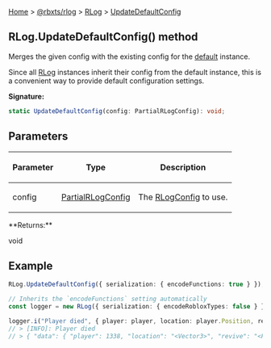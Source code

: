 [Home](./index.md) &gt; [@rbxts/rlog](./rlog.md) &gt; [RLog](./rlog.rlog.md) &gt;
[UpdateDefaultConfig](./rlog.rlog.updatedefaultconfig.md)

## RLog.UpdateDefaultConfig() method

Merges the given config with the existing config for the [default](./rlog.rlog.default.md) instance.

Since all [RLog](./rlog.rlog.md) instances inherit their config from the default instance, this is a convenient way to
provide default configuration settings.

**Signature:**

```typescript
static UpdateDefaultConfig(config: PartialRLogConfig): void;
```

## Parameters

<table><thead><tr><th>

Parameter

</th><th>

Type

</th><th>

Description

</th></tr></thead>
<tbody><tr><td>

config

</td><td>

[PartialRLogConfig](./rlog.partialrlogconfig.md)

</td><td>

The [RLogConfig](./rlog.rlogconfig.md) to use.

</td></tr>
</tbody></table>
**Returns:**

void

## Example

```ts
RLog.UpdateDefaultConfig({ serialization: { encodeFunctions: true } });

// Inherits the `encodeFunctions` setting automatically
const logger = new RLog({ serialization: { encodeRobloxTypes: false } });

logger.i("Player died", { player: player, location: player.Position, revive: () => {} });
// > [INFO]: Player died
// > { "data": { "player": 1338, "location": "<Vector3>", "revive": "<Function>" } }
```
